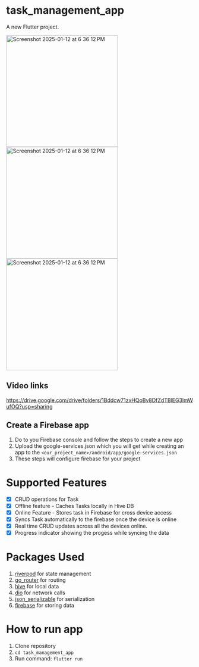# task_management_app

A new Flutter project.

<img width="300" alt="Screenshot 2025-01-12 at 6 36 12 PM" src="https://github.com/user-attachments/assets/5f1ff683-71b4-4fd2-9ba8-c5e0c6ffb937" />
<img width="300" alt="Screenshot 2025-01-12 at 6 36 12 PM" src="https://github.com/user-attachments/assets/560da7dd-be4a-4bb0-8119-8b47ea700943" />
<img width="300" alt="Screenshot 2025-01-12 at 6 36 12 PM" src="https://github.com/user-attachments/assets/b121ae76-a515-416a-a368-f2a2267c7660" />

## Video links
https://drive.google.com/drive/folders/1Bddcw71zxHQoBv8DfZdTBlEG3lmWufOQ?usp=sharing

## Create a Firebase app
1. Do to you Firebase console and follow the steps to create a new app
2. Upload the google-services.json which you will get while creating an app to the ```<our_project_name>/android/app/google-services.json```
3. These steps will configure firebase for your project

# Supported Features
- [x] CRUD operations for Task
- [x] Offline feature - Caches Tasks locally in Hive DB 
- [x] Online Feature - Stores task in Firebase for cross device access
- [x] Syncs Task automatically to the firebase once the device is online
- [x] Real time CRUD updates across all the devices online.
- [x] Progress indicator showing the progess while syncing the data 

# Packages Used
 1. [riverpod](https://pub.dev/packages/riverpod) for state management
 2. [go_router](https://pub.dev/packages/go_router) for routing
 3. [hive](https://pub.dev/packages/hive_flutter) for local data
 4. [dio](https://pub.dev/packages/dio) for network calls
 5. [json_serializable](https://pub.dev/packages/json_serializable) for serialization
 6. [firebase](https://firebase.google.com/docs/database/flutter/read-and-write) for storing data

# How to run app
1. Clone repository
2. ```cd task_management_app```
3. Run command: ```flutter run```

